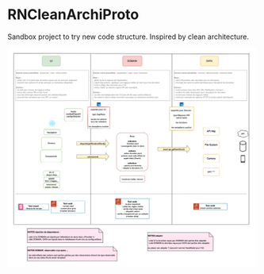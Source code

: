 # RNCleanArchiProto

Sandbox project to try new code structure. Inspired by clean architecture.

![architecture.png](./docs/architecture.png)
